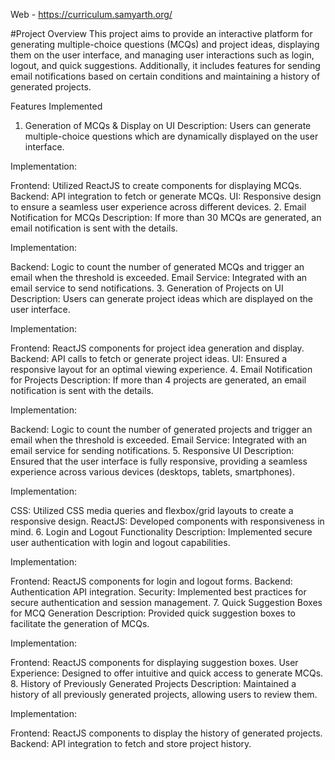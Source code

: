 Web - https://curriculum.samyarth.org/

#Project Overview
This project aims to provide an interactive platform for generating multiple-choice questions (MCQs) and project ideas, displaying them on the user interface, and managing user interactions such as login, logout, and quick suggestions. Additionally, it includes features for sending email notifications based on certain conditions and maintaining a history of generated projects.

Features Implemented
1. Generation of MCQs & Display on UI
Description:
Users can generate multiple-choice questions which are dynamically displayed on the user interface.

Implementation:

Frontend: Utilized ReactJS to create components for displaying MCQs.
Backend: API integration to fetch or generate MCQs.
UI: Responsive design to ensure a seamless user experience across different devices.
2. Email Notification for MCQs
Description:
If more than 30 MCQs are generated, an email notification is sent with the details.

Implementation:

Backend: Logic to count the number of generated MCQs and trigger an email when the threshold is exceeded.
Email Service: Integrated with an email service to send notifications.
3. Generation of Projects on UI
Description:
Users can generate project ideas which are displayed on the user interface.

Implementation:

Frontend: ReactJS components for project idea generation and display.
Backend: API calls to fetch or generate project ideas.
UI: Ensured a responsive layout for an optimal viewing experience.
4. Email Notification for Projects
Description:
If more than 4 projects are generated, an email notification is sent with the details.

Implementation:

Backend: Logic to count the number of generated projects and trigger an email when the threshold is exceeded.
Email Service: Integrated with an email service for sending notifications.
5. Responsive UI
Description:
Ensured that the user interface is fully responsive, providing a seamless experience across various devices (desktops, tablets, smartphones).

Implementation:

CSS: Utilized CSS media queries and flexbox/grid layouts to create a responsive design.
ReactJS: Developed components with responsiveness in mind.
6. Login and Logout Functionality
Description:
Implemented secure user authentication with login and logout capabilities.

Implementation:

Frontend: ReactJS components for login and logout forms.
Backend: Authentication API integration.
Security: Implemented best practices for secure authentication and session management.
7. Quick Suggestion Boxes for MCQ Generation
Description:
Provided quick suggestion boxes to facilitate the generation of MCQs.

Implementation:

Frontend: ReactJS components for displaying suggestion boxes.
User Experience: Designed to offer intuitive and quick access to generate MCQs.
8. History of Previously Generated Projects
Description:
Maintained a history of all previously generated projects, allowing users to review them.

Implementation:

Frontend: ReactJS components to display the history of generated projects.
Backend: API integration to fetch and store project history.
